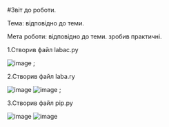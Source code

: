 #Звіт до роботи.

Тема: відповідно до теми.

Мета роботи: відповідно до теми.
зробив практичні.

1.Створив файл labac.py

![image](https://user-images.githubusercontent.com/117597998/201925804-14e3bbb0-5cf8-4fa3-a6c6-a115a63150a5.png)
;

2.Створив файл laba.ry

![image](https://user-images.githubusercontent.com/117597998/201925902-b66d149a-d972-4e43-80c8-bb4c825bafbd.png)
![image](https://user-images.githubusercontent.com/117597998/201925961-f53f6194-2273-4d4c-a2bb-275e61afb444.png)
;

3.Створив файл pip.py

![image](https://user-images.githubusercontent.com/117597998/201926031-e2e892e5-5177-485b-9ae3-f16f2ed1418d.png)
![image](https://user-images.githubusercontent.com/117597998/201926113-461a2d2b-956f-431f-98e3-483303813e6e.png)





